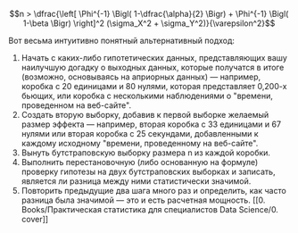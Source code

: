 $$n > \dfrac{\left[ \Phi^{-1} \Bigl( 1-\dfrac{\alpha}{2} \Bigr) + \Phi^{-1} \Bigl( 1-\beta \Bigr) \right]^2 (\sigma_X^2 + \sigma_Y^2)}{\varepsilon^2}$$



Вот весьма интуитивно понятный альтернативный подход: 
1. Начать с каких-либо гипотетических данных, представляющих вашу наилучшую догадку о выходных данных, которые получатся в итоге (возможно, основываясь на априорных данных) — например, коробка с 20 единицами и 80 нулями, которая представляет 0,200-х бьющих, или коробка с несколькими наблюдениями о "времени, проведенном на веб-сайте". 
2. Создать вторую выборку, добавив к первой выборке желаемый размер эффекта — например, вторая коробка с 33 единицами и 67 нулями или вторая коробка с 25 секундами, добавленными к каждому исходному "времени, проведенному на веб-сайте". 
3. Вынуть бутстраповскую выборку размера n из каждой коробки. 
4. Выполнить перестановочную (либо основанную на формуле) проверку гипотезы на двух бутстраповских выборках и записать, является ли разница между ними статистически значимой. 
5. Повторить предыдущие два шага много раз и определить, как часто разница была значимой — это и есть расчетная мощность.
[[0. Books/Практическая статистика для специалистов Data Science/0. cover]]


